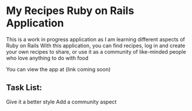 # My Recipes Ruby on Rails Application 

This is a work in progress application as I am learning different aspects of Ruby on Rails
With this application, you can find recipes, log in and create your own recipes to share, or use it as a community of like-minded people who love anything to do with food

You can view the app at (link coming soon)

## Task List: 
Give it a better style
Add a community aspect
